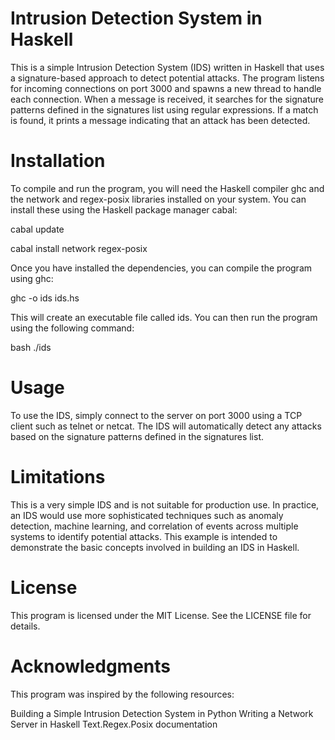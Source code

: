 # Intrusion Detection System in Haskell
This is a simple Intrusion Detection System (IDS) written in Haskell that uses a signature-based approach to detect potential attacks. The program listens for incoming connections on port 3000 and spawns a new thread to handle each connection. When a message is received, it searches for the signature patterns defined in the signatures list using regular expressions. If a match is found, it prints a message indicating that an attack has been detected.

# Installation
To compile and run the program, you will need the Haskell compiler ghc and the network and regex-posix libraries installed on your system. You can install these using the Haskell package manager cabal:

cabal update

cabal install network regex-posix

Once you have installed the dependencies, you can compile the program using ghc:


ghc -o ids ids.hs

This will create an executable file called ids. You can then run the program using the following command:

bash
./ids

# Usage

To use the IDS, simply connect to the server on port 3000 using a TCP client such as telnet or netcat. The IDS will automatically detect any attacks based on the signature patterns defined in the signatures list.

# Limitations
This is a very simple IDS and is not suitable for production use. In practice, an IDS would use more sophisticated techniques such as anomaly detection, machine learning, and correlation of events across multiple systems to identify potential attacks. This example is intended to demonstrate the basic concepts involved in building an IDS in Haskell.

# License
This program is licensed under the MIT License. See the LICENSE file for details.

# Acknowledgments
This program was inspired by the following resources:

Building a Simple Intrusion Detection System in Python
Writing a Network Server in Haskell
Text.Regex.Posix documentation
